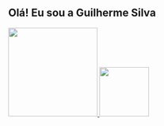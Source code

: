## Olá! Eu sou a Guilherme Silva
<div>
  <a href="https://github.com/guitxdasilva">
  <img height="180em" src="https://github-readme-stats.vercel.app/api?username=guitxdasilva&show_icons=true&theme=dark&include_all_commits=true&count_private=true"/>
  <img height="100em" src="https://github-readme-stats.vercel.app/api/top-langs/?username=guitxdasilva&layout=compact&langs_count=7&theme=dark"/>
</div>
